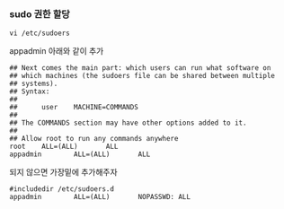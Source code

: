### sudo 권한 할당

```
vi /etc/sudoers
```

appadmin 아래와 같이 추가

```
## Next comes the main part: which users can run what software on
## which machines (the sudoers file can be shared between multiple
## systems).
## Syntax:
##
##      user    MACHINE=COMMANDS
##
## The COMMANDS section may have other options added to it.
##
## Allow root to run any commands anywhere
root    ALL=(ALL)       ALL
appadmin        ALL=(ALL)       ALL

```

되지 않으면 가장밑에 추가해주자

```
#includedir /etc/sudoers.d
appadmin        ALL=(ALL)       NOPASSWD: ALL
```
